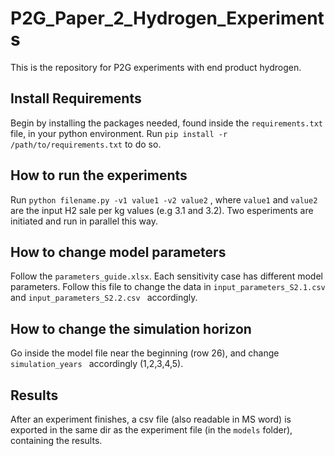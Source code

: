 # P2G_Paper_2_Hydrogen_Experiments
This is the repository for P2G experiments with end product hydrogen.
## Install Requirements
Begin by installing the packages needed, found inside the ```requirements.txt``` file, in your python environment. Run  ```pip install -r /path/to/requirements.txt``` to do so.

## How to run the experiments
Run ```python filename.py -v1 value1 -v2 value2``` ,  where ```value1``` and ```value2``` are the input H2 sale per kg values (e.g 3.1 and 3.2). Two esperiments are initiated and run in parallel this way.

## How to change model parameters
Follow the ```parameters_guide.xlsx```. Each sensitivity case has different model parameters. Follow this file to change the data in ```input_parameters_S2.1.csv ``` and  ```input_parameters_S2.2.csv ``` accordingly.

## How to change the simulation horizon
Go inside the model file near the beginning (row 26), and change ```simulation_years ``` accordingly (1,2,3,4,5).

## Results
After an experiment finishes, a csv file (also readable in MS word) is exported in the same dir as the experiment file (in the ```models``` folder), containing the results.
